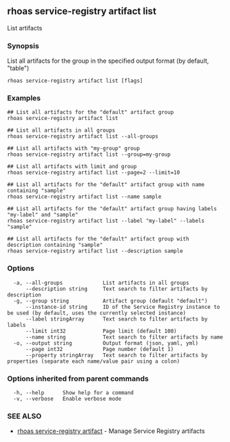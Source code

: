 ## rhoas service-registry artifact list

List artifacts

### Synopsis

List all artifacts for the group in the specified output format (by default, "table")

```
rhoas service-registry artifact list [flags]
```

### Examples

```
## List all artifacts for the "default" artifact group
rhoas service-registry artifact list

## List all artifacts in all groups
rhoas service-registry artifact list --all-groups

## List all artifacts with "my-group" group
rhoas service-registry artifact list --group=my-group

## List all artifacts with limit and group
rhoas service-registry artifact list --page=2 --limit=10

## List all artifacts for the "default" artifact group with name containing "sample"
rhoas service-registry artifact list --name sample

## List all artifacts for the "default" artifact group having labels "my-label" and "sample"
rhoas service-registry artifact list --label "my-label" --labels "sample"

## List all artifacts for the "default" artifact group with description containing "sample"
rhoas service-registry artifact list --description sample

```

### Options

```
  -a, --all-groups             List artifacts in all groups
      --description string     Text search to filter artifacts by description
  -g, --group string           Artifact group (default "default")
      --instance-id string     ID of the Service Registry instance to be used (by default, uses the currently selected instance)
      --label stringArray      Text search to filter artifacts by labels
      --limit int32            Page limit (default 100)
      --name string            Text search to filter artifacts by name
  -o, --output string          Output format (json, yaml, yml)
      --page int32             Page number (default 1)
      --property stringArray   Text search to filter artifacts by properties (separate each name/value pair using a colon)
```

### Options inherited from parent commands

```
  -h, --help      Show help for a command
  -v, --verbose   Enable verbose mode
```

### SEE ALSO

* [rhoas service-registry artifact](rhoas_service-registry_artifact.md)	 - Manage Service Registry artifacts

